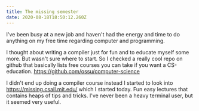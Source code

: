```yaml
---
title: The missing semester
date: 2020-08-18T18:50:12.260Z
---
```

I've been busy at a new job and haven't had the energy and time to do anything on my free time regarding computer and programming.

I thought about writing a compiler just for fun and to educate myself some more. But wasn't sure where to start. So I checked a really cool repo on github that basically lists free courses you can take if you want a CS-education. https://github.com/ossu/computer-science

I didn't end up doing a compiler course instead I started to look into https://missing.csail.mit.edu/ which I started today. Fun easy lectures that contains heaps of tips and tricks. I've never been a heavy terminal user, but it seemed very useful.
